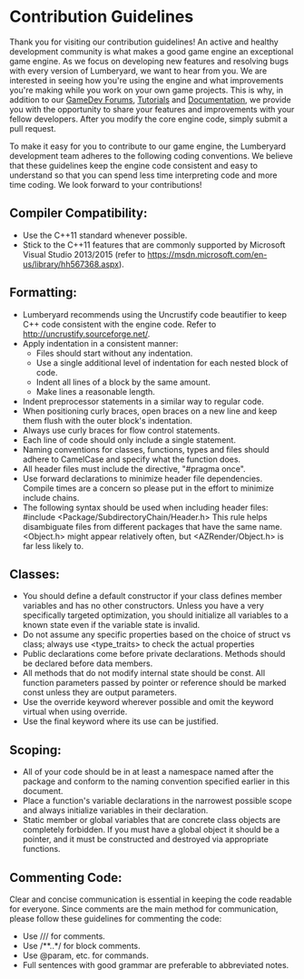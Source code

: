 # Contribution Guidelines
Thank you for visiting our contribution guidelines! An active and healthy development community is what makes a good game engine an exceptional game engine. As we focus on developing new features and resolving bugs with every version of Lumberyard, we want to hear from you. We are interested in seeing how you're using the engine and what improvements you're making while you work on your own game projects. This is why, in addition to our [GameDev Forums](https://gamedev.amazon.com/forums/index.html), [Tutorials](https://gamedev.amazon.com/forums/tutorials) and [Documentation](https://aws.amazon.com/documentation/lumberyard/), we provide you with the opportunity to share your features and improvements with your fellow developers. After you modify the core engine code, simply submit a pull request.

To make it easy for you to contribute to our game engine, the Lumberyard development team adheres to the following coding conventions. We believe that these guidelines keep the engine code consistent and easy to understand so that you can spend less time interpreting code and more time coding. We look forward to your contributions!

## Compiler Compatibility:
-	Use the C++11 standard whenever possible. 
-	Stick to the C++11 features that are commonly supported by Microsoft Visual Studio 2013/2015 (refer to https://msdn.microsoft.com/en-us/library/hh567368.aspx). 

## Formatting:
-	Lumberyard recommends using the Uncrustify code beautifier to keep C++ code consistent with the engine code. Refer to http://uncrustify.sourceforge.net/. 
-	Apply indentation in a consistent manner:
	-	Files should start without any indentation.
	-	Use a single additional level of indentation for each nested block of code.
	-	Indent all lines of a block by the same amount.
	-	Make lines a reasonable length.
-	Indent preprocessor statements in a similar way to regular code.
-	When positioning curly braces, open braces on a new line and keep them flush with the outer block's indentation.
-	Always use curly braces for flow control statements. 
-	Each line of code should only include a single statement. 
-	Naming conventions for classes, functions, types and files should adhere to CamelCase and specify what the function does. 
-	All header files must include the directive, "#pragma once". 
-	Use forward declarations to minimize header file dependencies. Compile times are a concern so please put in the effort to minimize include chains. 
-	The following syntax should be used when including header files: #include <Package/SubdirectoryChain/Header.h>
This rule helps disambiguate files from different packages that have the same name. <Object.h> might appear relatively often, but <AZRender/Object.h> is far less likely to. 

## Classes:
-	You should define a default constructor if your class defines member variables and has no other constructors. Unless you have a very specifically targeted optimization, you should initialize all variables to a known state even if the variable state is invalid. 
-	Do not assume any specific properties based on the choice of struct vs class; always use <type_traits> to check the actual properties
-	Public declarations come before private declarations. Methods should be declared before data members. 
-	All methods that do not modify internal state should be const. All function parameters passed by pointer or reference should be marked const unless they are output parameters. 
-	Use the override keyword wherever possible and omit the keyword virtual when using override.
-	Use the final keyword where its use can be justified. 

## Scoping:
-	All of your code should be in at least a namespace named after the package and conform to the naming convention specified earlier in this document.
-	Place a function's variable declarations in the narrowest possible scope and always initialize variables in their declaration.
-	Static member or global variables that are concrete class objects are completely forbidden. If you must have a global object it should be a pointer, and it must be constructed and destroyed via appropriate functions.

## Commenting Code:
Clear and concise communication is essential in keeping the code readable for everyone. Since comments are the main method for communication, please follow these guidelines for commenting the code:
-	Use /// for comments.
-	Use /**..*/ for block comments.
-	Use @param, etc. for commands.
-	Full sentences with good grammar are preferable to abbreviated notes. 
